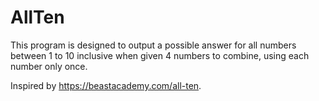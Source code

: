 # AllTen

This program is designed to output a possible answer for all numbers between 1 to 10 inclusive when given 4 numbers to combine, using each number only once.

Inspired by https://beastacademy.com/all-ten. 
